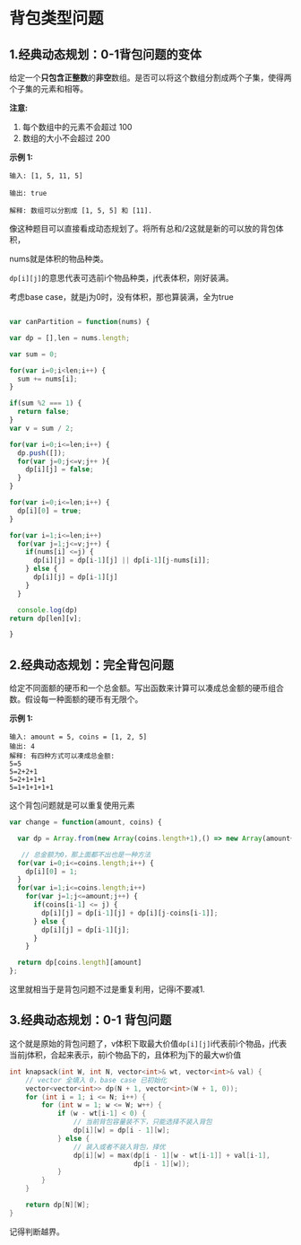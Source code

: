 #   背包类型问题



##  1.经典动态规划：0-1背包问题的变体

给定一个**只包含正整数**的**非空**数组。是否可以将这个数组分割成两个子集，使得两个子集的元素和相等。

**注意:**

1. 每个数组中的元素不会超过 100
2. 数组的大小不会超过 200

**示例 1:**

```
输入: [1, 5, 11, 5]

输出: true

解释: 数组可以分割成 [1, 5, 5] 和 [11].
```



像这种题目可以直接看成动态规划了。将所有总和/2这就是新的可以放的背包体积，

nums就是体积的物品种类。



`dp[i][j]`的意思代表可选前i个物品种类，j代表体积，刚好装满。



考虑base case，就是j为0时，没有体积，那也算装满，全为true



```js

var canPartition = function(nums) {

var dp = [],len = nums.length;

var sum = 0;

for(var i=0;i<len;i++) {
  sum += nums[i];
}

if(sum %2 === 1) {
  return false;
}
var v = sum / 2;

for(var i=0;i<=len;i++) {
  dp.push([]);
  for(var j=0;j<=v;j++ ){
    dp[i][j] = false;
  }  
}

for(var i=0;i<=len;i++) {
  dp[i][0] = true;
}

for(var i=1;i<=len;i++) 
  for(var j=1;j<=v;j++) {
    if(nums[i] <=j) {
      dp[i][j] = dp[i-1][j] || dp[i-1][j-nums[i]];
    } else {
      dp[i][j] = dp[i-1][j]
    }
  }

  console.log(dp)
return dp[len][v];

}
```



##   2.经典动态规划：完全背包问题

给定不同面额的硬币和一个总金额。写出函数来计算可以凑成总金额的硬币组合数。假设每一种面额的硬币有无限个。 

 



**示例 1:**

```
输入: amount = 5, coins = [1, 2, 5]
输出: 4
解释: 有四种方式可以凑成总金额:
5=5
5=2+2+1
5=2+1+1+1
5=1+1+1+1+1
```



这个背包问题就是可以重复使用元素

```js
var change = function(amount, coins) {

  var dp = Array.from(new Array(coins.length+1),() => new Array(amount+1).fill(0));

   // 总金额为0，那上面都不出也是一种方法
  for(var i=0;i<=coins.length;i++) {
    dp[i][0] = 1;
  }
  for(var i=1;i<=coins.length;i++) 
    for(var j=1;j<=amount;j++) {
      if(coins[i-1] <= j) {
        dp[i][j] = dp[i-1][j] + dp[i][j-coins[i-1]];
      } else {
        dp[i][j] = dp[i-1][j];
      }
    }

  return dp[coins.length][amount]
};
```



这里就相当于是背包问题不过是重复利用，记得i不要减1.





##  3.经典动态规划：0-1 背包问题



这个就是原始的背包问题了，v体积下取最大价值`dp[i][j]`i代表前i个物品，j代表当前j体积，合起来表示，前i个物品下的，且体积为j下的最大w价值



```c
int knapsack(int W, int N, vector<int>& wt, vector<int>& val) {
    // vector 全填入 0，base case 已初始化
    vector<vector<int>> dp(N + 1, vector<int>(W + 1, 0));
    for (int i = 1; i <= N; i++) {
        for (int w = 1; w <= W; w++) {
            if (w - wt[i-1] < 0) {
                // 当前背包容量装不下，只能选择不装入背包
                dp[i][w] = dp[i - 1][w];
            } else {
                // 装入或者不装入背包，择优
                dp[i][w] = max(dp[i - 1][w - wt[i-1]] + val[i-1], 
                               dp[i - 1][w]);
            }
        }
    }

    return dp[N][W];
}
```

记得判断越界。

